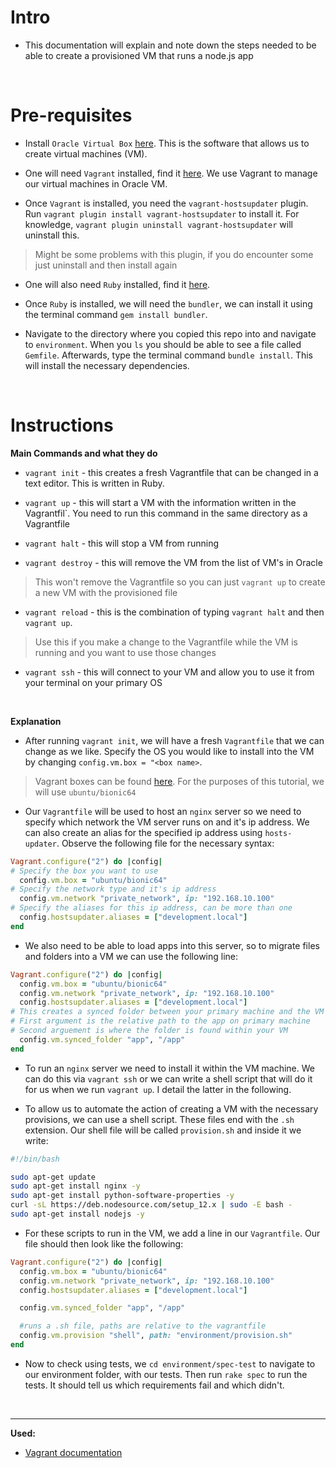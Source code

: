 # Intro

- This documentation will explain and note down the steps needed to be able to create a provisioned VM that runs a node.js app

<br>

# Pre-requisites
- Install `Oracle Virtual Box` [here](https://www.virtualbox.org/wiki/Downloads). This is the software that allows us to create virtual machines (VM).

- One will need `Vagrant` installed, find it [here](https://www.vagrantup.com/downloads.html). We use Vagrant to manage our virtual machines in Oracle VM.

- Once `Vagrant` is installed, you need the `vagrant-hostsupdater` plugin. Run `vagrant plugin install vagrant-hostsupdater` to install it. For knowledge, `vagrant plugin uninstall vagrant-hostsupdater` will uninstall this.
> Might be some problems with this plugin, if you do encounter some just uninstall and then install again

- One will also need `Ruby` installed, find it [here](https://www.ruby-lang.org/en/downloads/). 

- Once `Ruby` is installed, we will need the `bundler`, we can install it using the terminal command `gem install bundler`.

- Navigate to the directory where you copied this repo into and navigate to `environment`. When you `ls` you should be able to see a file called `Gemfile`. Afterwards, type the terminal command `bundle install`. This will install the necessary dependencies.

<br>

# Instructions

**Main Commands and what they do**
- `vagrant init` - this creates a fresh Vagrantfile that can be changed in a text editor. This is written in Ruby.

- `vagrant up` - this will start a VM with the information written in the Vagrantfil`. You need to run this command in the same directory as a Vagrantfile

- `vagrant halt` - this will stop a VM from running

- `vagrant destroy` - this will remove the VM from the list of VM's in Oracle
> This won't remove the Vagrantfile so you can just `vagrant up` to create a new VM with the provisioned file

- `vagrant reload` - this is the combination of typing `vagrant halt` and then `vagrant up`.
> Use this if you make a change to the Vagrantfile while the VM is running and you want to use those changes

- `vagrant ssh` - this will connect to your VM and allow you to use it from your terminal on your primary OS


<br>

**Explanation**
- After running `vagrant init`, we will have a fresh `Vagrantfile` that we can change as we like. Specify the OS you would like to install into the VM by changing `config.vm.box = "<box name>`.
> Vagrant boxes can be found [here](https://app.vagrantup.com/boxes/search). For the purposes of this tutorial, we will use `ubuntu/bionic64`

- Our `Vagrantfile` will be used to host an `nginx` server so we need to specify which network the VM server runs on and it's ip address. We can also create an alias for the specified ip address using `hosts-updater`. Observe the following file for the necessary syntax:
```ruby
Vagrant.configure("2") do |config|
# Specify the box you want to use
  config.vm.box = "ubuntu/bionic64"
# Specify the network type and it's ip address
  config.vm.network "private_network", ip: "192.168.10.100"
# Specify the aliases for this ip address, can be more than one
  config.hostsupdater.aliases = ["development.local"]
end
```

- We also need to be able to load apps into this server, so to migrate files and folders into a VM we can use the following line:
```ruby
Vagrant.configure("2") do |config|
  config.vm.box = "ubuntu/bionic64"
  config.vm.network "private_network", ip: "192.168.10.100"
  config.hostsupdater.aliases = ["development.local"]
# This creates a synced folder between your primary machine and the VM
# First argument is the relative path to the app on primary machine
# Second arguement is where the folder is found within your VM
  config.vm.synced_folder "app", "/app"
end
```

- To run an `nginx` server we need to install it within the VM machine. We can do this via `vagrant ssh` or we can write a shell script that will do it for us when we run `vagrant up`. I detail the latter in the following.

- To allow us to automate the action of creating a VM with the necessary provisions, we can use a shell script. These files end with the `.sh` extension. Our shell file will be called `provision.sh` and inside it we write:
```bash
#!/bin/bash

sudo apt-get update
sudo apt-get install nginx -y
sudo apt-get install python-software-properties -y
curl -sL https://deb.nodesource.com/setup_12.x | sudo -E bash -
sudo apt-get install nodejs -y
```

- For these scripts to run in the VM, we add a line in our `Vagrantfile`. Our file should then look like the following:
```ruby
Vagrant.configure("2") do |config|
  config.vm.box = "ubuntu/bionic64"
  config.vm.network "private_network", ip: "192.168.10.100"
  config.hostsupdater.aliases = ["development.local"]

  config.vm.synced_folder "app", "/app"

  #runs a .sh file, paths are relative to the vagrantfile
  config.vm.provision "shell", path: "environment/provision.sh"
end
```

- Now to check using tests, we `cd environment/spec-test` to navigate to our environment folder, with our tests. Then run `rake spec` to run the tests. It should tell us which requirements fail and which didn't.

<br>

---
**Used:**
- [Vagrant documentation](https://www.vagrantup.com/docs/index)